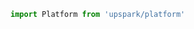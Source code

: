 <!--TITLE:Platform-->
<!--ABOUT:Upspark's Platform API module.-->

```javascript
import Platform from 'upspark/platform'
```
